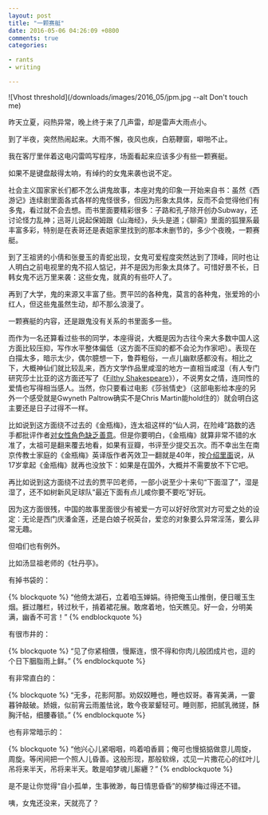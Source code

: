 ```yaml
---
layout: post
title: "一颗赛艇"
date: 2016-05-06 04:26:09 +0800
comments: true
categories:

- rants
- writing

---
```



![Vhost threshold](/downloads/images/2016_05/jpm.jpg --alt Don't touch me)

昨天立夏，闷热异常，晚上终于来了几声雷，却是雷声大雨点小。

到了半夜，突然热闹起来。大雨不懈，夜风也疾，白筋鞭窗，噼啪不止。

我在客厅里伴着这电闪雷鸣写程序，场面看起来应该多少有些一颗赛艇。

如果不是键盘敲得太响，有绰约的女鬼来袭也说不定。

社会主义国家家长们都不怎么讲鬼故事，本座对鬼的印象一开始来自书：虽然《西游记》连续剧里面各式各样的鬼怪很多，但因为形象太具体，反而不会觉得他们有多鬼，看过就不会去想。而书里面要精彩很多：子路和孔子除开创办Subway，还讨论怪力乱神；迅哥儿说起保姆跟《山海经》，头头是道；《聊斋》里面的狐狸系最丰富多彩，特别是在表哥还是表姐家里找到的那本未删节的，多少个夜晚，一颗赛艇。

到了王祖贤的小倩和张曼玉的青蛇出现，女鬼可爱程度突然达到了顶峰，同时也让人明白之前电视里的鬼不招人惦记，并不是因为形象太具体了。可惜好景不长，日韩女鬼不远万里来袭：这些女鬼，就真的有些吓人了。

再到了大学，鬼的来源又丰富了些。贾平凹的各种鬼，莫言的各种鬼，张爱玲的小红人，但这些鬼虽然生动，却不那么浪漫了。

一颗赛艇的内容，还是跟鬼没有关系的书里面多一些。

而作为一名还算看过些书的同学，本座得说，大概是因为古往今来大多数中国人这方面比较压抑，写作水平整体偏低（这方面不压抑的都不会沦为作家吧）。表现在白描太多，暗示太少，偶尔臆想一下，鲁莽粗俗，一点儿幽默感都没有。相比之下，大概神仙们就比较乱来，西方文学作品里咸湿的地方一直相当咸湿（有人专门研究莎士比亚的这方面还写了《[Filthy Shakespeare](https://www.amazon.com/Filthy-Shakespeare-Shakespeares-Outrageous-Sexual-ebook/dp/B002XW28D0?ie=UTF8&btkr=1&ref_=dp-kindle-redirect)》），不说男女之情，连同性的爱情也写得相当感人。当然，你只要看过电影《莎翁情史》（这部电影给本座的另外一个感受就是Gwyneth Paltrow确实不是Chris Martin能hold住的）就会明白这主要还是日子过得不一样。

比如说到这方面绕不过去的《金瓶梅》，连太祖这样的“仙人洞，在险峰”路数的选手都批评作者[对女性角色缺乏善意](http://history.sohu.com/20150911/n420836423.shtml)。但是你要明白，《金瓶梅》就算非常不错的水准了，太祖可是翻来覆去地看，如果有豆瓣，书评至少提交五次。而不幸出生在南京传教士家庭的《金瓶梅》英译版作者芮效卫一翻就是40年，按[介绍里面](http://news.inewsweek.cn/detail-634.html)说，从17岁拿起《金瓶梅》就再也没放下：如果是在国外，大概并不需要放不下它吧。

再比如说到这方面绕不过去的贾平凹老师，一部小说至少十来句“下面湿了”，湿是湿了，还不如树新风足球队“最近下面有点儿咸你要不要吃”好玩。

因为这方面很残，中国的故事里面很少有被爱一方可以好好欣赏对方可爱之处的设定：无论是西门庆潘金莲，还是白娘子祝英台，爱恋的对象要么异常淫荡，要么非常无趣。

但咱们也有例外。

比如汤显祖老师的《牡丹亭》。

有掉书袋的：

{% blockquote %}
“他倚太湖石，立着咱玉婵娟。待把俺玉山推倒，便日暖玉生烟。捱过雕栏，转过秋千，掯着裙花展。敢席着地，怕天瞧见。好一会，分明美满，幽香不可言！”
{% endblockquote %}

有很市井的：

{% blockquote %}
“见了你紧相偎，慢厮连，恨不得和你肉儿般团成片也，逗的个日下胭脂雨上鲜。”
{% endblockquote %}

有非常直白的：

{% blockquote %}
“无多，花影阿那。劝奴奴睡也，睡也奴哥。春宵美满，一霎暮钟敲破。娇娥，似前宵云雨羞怯讹，敢今夜翠颦轻可。睡则那，把腻乳微搓，酥胸汗帖，细腰春锁。”
{% endblockquote %}

也有非常暗示的：

{% blockquote %}
“他兴心儿紧咽咽，呜着咱香肩；俺可也慢掂掂做意儿周旋，周旋。等闲间把一个照人儿昏善。这般形现，那般软绵，忒见一片撒花心的红叶儿吊将来半天，吊将来半天。敢是咱梦魂儿厮纒？”
{% endblockquote %}

是不是让你觉得“自小孤单，生事微渺，每日情思昏昏”的柳梦梅过得还不错。

咦，女鬼还没来，天就亮了？

